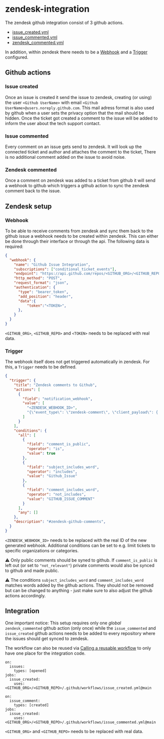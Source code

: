 # zendesk-integration

The zendesk github integration consist of 3 github actions.

- [issue_created.yml](blob/main/.github/workflows/issue_created.yml)
- [issue_commented.yml](blob/main/.github/workflows/issue_commented.yml)
- [zendesk_commented.yml](blob/main/.github/workflows/zendesk_commented.yml)

In addition, within zendesk there needs to be a [Webhook](https://developer.zendesk.com/api-reference/event-connectors/webhooks/webhooks/#create-or-clone-webhook) and a [Trigger](https://developer.zendesk.com/api-reference/ticketing/business-rules/triggers/#create-trigger) configured.

## Github actions

### Issue created

Once an issue is created it send the issue to zendesk,
creating (or using) the user `<Github UserName>` with email `<Github UserName>@users.noreply.github.com`.
This mail adress format is also used by github when a user sets the privacy option that the mail should be hidden.
Once the ticket got created a comment to the issue will be added to inform the user about the tech support contact.

### Issue commented

Every comment on an issue gets send to zendesk. It will look up the connected ticket and author and attaches the
comment to the ticket, There is no additional comment added on the issue to avoid noise.

### Zendesk commented

Once a comment on zendesk was added to a ticket from github it will send a webhook to github which triggers a
github action to sync the zendesk comment back to the issue.


## Zendesk setup

### Webhook

To be able to receive comments from zendesk and sync them back to the github issue a webhook needs to be created within zendesk.
This can either be done through their interface or through the api. The following data is required:

```json
{
  "webhook": {
    "name": "Github Issue Integration",
    "subscriptions": ["conditional_ticket_events"],
    "endpoint": "https://api.github.com/repos/<GITHUB_ORG>/<GITHUB_REPO>/dispatches",
    "http_method": "POST",
    "request_format": "json",
    "authentication": {
      "type": "bearer_token",
      "add_position": "header",
      "data":{
          "token":"<TOKEN>",
      },
    }
  }
}
```

`<GITHUB_ORG>`, `<GITHUB_REPO>` and `<TOKEN>` needs to be replaced with real data.

### Trigger

The webhook itself does not get triggered automatically in zendesk. For this, a `Trigger` needs to be defined.

```json
{
  "trigger": {
    "title": "Zendesk comments to Github",
    "actions": [
      {
        "field": "notification_webhook",
        "value": [
          "<ZENDESK_WEBHOOK_ID>",
          "{\"event_type\": \"zendesk-comment\", \"client_payload\": { \"ticket\": {\"id\": \"{{ticket.id}}\",\"external_id\": \"{{ticket.external_id}}\"},\"comment\": {\"body\": \"{{ticket.latest_comment.value}}\",\"author\": \"{{ticket.latest_comment.author.name}}\"}}}"
        ]
      }
    ],
    "conditions": {
      "all": [
        {
          "field": "comment_is_public",
          "operator": "is",
          "value": true
        },
        {
          "field": "subject_includes_word",
          "operator": "includes",
          "value": "Github_Issue"
        },
        {
          "field": "comment_includes_word",
          "operator": "not_includes",
          "value": "GITHUB_ISSUE_COMMENT"
        }
      ],
      "any": []
    },
    "description": "#zendesk-github-comments",
  }
}
```

`<ZENDESK_WEBHOOK_ID>` needs to be replaced with the real ID of the new generated webhook.
Additional conditions can be set to e.g. limit tickets to specific organizations or categories.

:warning: Only public comments should be syned to github. If `comment_is_public` is left out (or set to `"not_relevant"`)
private comments would also be synced to github and made public.

:warning: The conditions `subject_includes_word` and `comment_includes_word` matches words added by the github actions.
They should not be removed but can be changed to anything - just make sure to also adjust the github actions accordingly.

## Integration

One important notice: This setup requires only one *global* `zendesk_commented` github action (only once) while the
`issue_commented` and `issue_created` github actions needs to be added to every repository where the issues should
get synced to zendesk.

The workflow can also be reused via [Calling a reusable workflow](https://docs.github.com/en/actions/learn-github-actions/reusing-workflows#calling-a-reusable-workflow)
to only have one place for the integration code.

```
on:
  issues:
    types: [opened]
jobs:
  issue_created:
    uses: <GITHUB_ORG>/<GITHUB_REPO>/.github/workflows/issue_created.yml@main
```


```
on:
  issue_comment:
    types: [created]
jobs:
  issue_created:
    uses: <GITHUB_ORG>/<GITHUB_REPO>/.github/workflows/issue_commented.yml@main
```


`<GITHUB_ORG>` and `<GITHUB_REPO>` needs to be replaced with real data.
